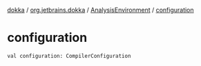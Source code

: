 [dokka](../../index.md) / [org.jetbrains.dokka](../index.md) / [AnalysisEnvironment](index.md) / [configuration](configuration.md)

# configuration

```
val configuration: CompilerConfiguration
```
